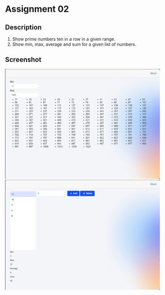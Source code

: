 # Assignment 02

## Description

1. Show prime numbers ten in a row in a given range.
2. Show min, max, average and sum for a given list of numbers.

## Screenshot

![prime-numbers](./screenshots/prime-numbers.png)
![array-statistics](./screenshots/array-statistics.png)
